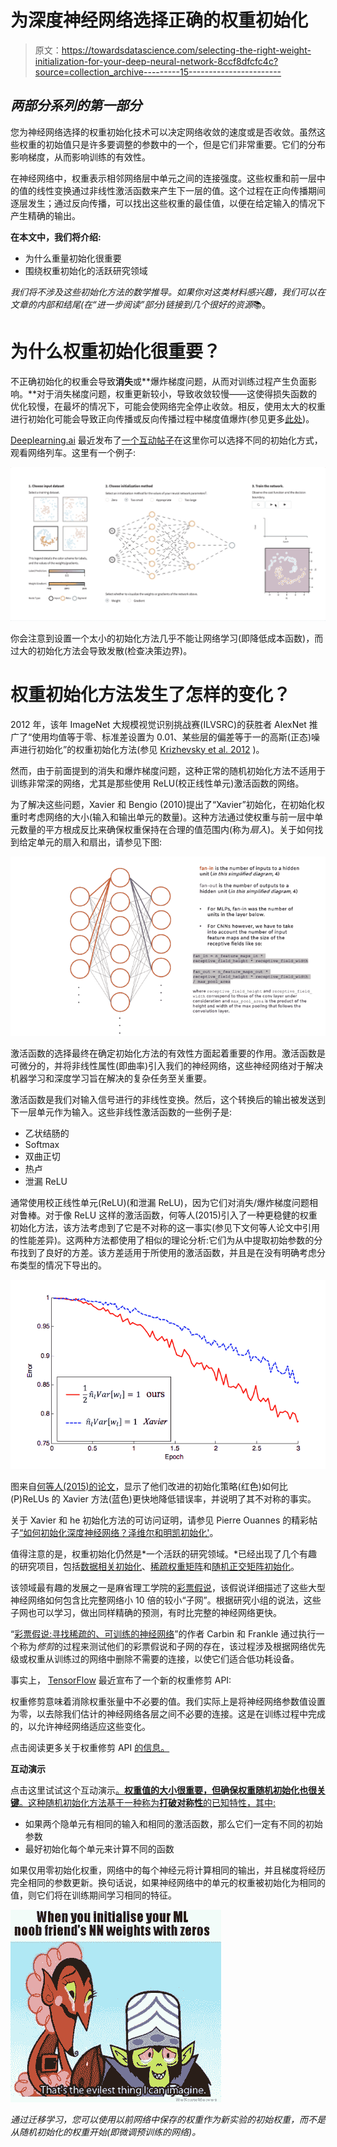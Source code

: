 # 为深度神经网络选择正确的权重初始化

> 原文：<https://towardsdatascience.com/selecting-the-right-weight-initialization-for-your-deep-neural-network-8ccf8dfcfc4c?source=collection_archive---------15----------------------->

## *两部分系列的第一部分*

您为神经网络选择的权重初始化技术可以决定网络收敛的速度或是否收敛。虽然这些权重的初始值只是许多要调整的参数中的一个，但是它们非常重要。它们的分布影响梯度，从而影响训练的有效性。

在神经网络中，权重表示相邻网络层中单元之间的连接强度。这些权重和前一层中的值的线性变换通过非线性激活函数来产生下一层的值。这个过程在正向传播期间逐层发生；通过反向传播，可以找出这些权重的最佳值，以便在给定输入的情况下产生精确的输出。

**在本文中，我们将介绍:**

*   为什么重量初始化很重要
*   围绕权重初始化的活跃研究领域

*我们将不涉及这些初始化方法的数学推导。如果你对这类材料感兴趣，我们可以在文章的内部和结尾(在“进一步阅读”部分)链接到几个很好的资源*📚。

# 为什么权重初始化很重要？

不正确初始化的权重会导致**消失**或**爆炸梯度问题，从而对训练过程产生负面影响。**对于消失梯度问题，权重更新较小，导致收敛较慢——这使得损失函数的优化较慢，在最坏的情况下，可能会使网络完全停止收敛。相反，使用太大的权重进行初始化可能会导致正向传播或反向传播过程中梯度值爆炸(参见更多[此处](https://medium.com/usf-msds/deep-learning-best-practices-1-weight-initialization-14e5c0295b94))。

[Deeplearning.ai](http://deeplearning.ai/) 最近发布了[一个互动帖子](https://www.deeplearning.ai/ai-notes/initialization/)在这里你可以选择不同的初始化方式，观看网络列车。这里有一个例子:

![](img/ce2fdbd149252d3d60ea7f619a5c4b98.png)

你会注意到设置一个太小的初始化方法几乎不能让网络学习(即降低成本函数)，而过大的初始化方法会导致发散(检查决策边界)。

# 权重初始化方法发生了怎样的变化？

2012 年，该年 ImageNet 大规模视觉识别挑战赛(ILVSRC)的获胜者 AlexNet 推广了“使用均值等于零、标准差设置为 0.01、某些层的偏差等于一的高斯(正态)噪声进行初始化”的权重初始化方法(参见 [Krizhevsky et al. 2012](https://papers.nips.cc/paper/4824-imagenet-classification-with-deep-convolutional-neural-networks.pdf) )。

然而，由于前面提到的消失和爆炸梯度问题，这种正常的随机初始化方法不适用于训练非常深的网络，尤其是那些使用 ReLU(校正线性单元)激活函数的网络。

为了解决这些问题，Xavier 和 Bengio (2010)提出了“Xavier”初始化，在初始化权重时考虑网络的大小(输入和输出单元的数量)。这种方法通过使权重与前一层中单元数量的平方根成反比来确保权重保持在合理的值范围内(称为*扇入*)。关于如何找到给定单元的扇入和扇出，请参见下图:

![](img/6c039b1c9f98c51c1b5dd9652e385fe5.png)

激活函数的选择最终在确定初始化方法的有效性方面起着重要的作用。激活函数是可微分的，并将非线性属性(即曲率)引入我们的神经网络，这些神经网络对于解决机器学习和深度学习旨在解决的复杂任务至关重要。

激活函数是我们对输入信号进行的非线性变换。然后，这个转换后的输出被发送到下一层单元作为输入。这些非线性激活函数的一些例子是:

*   乙状结肠的
*   Softmax
*   双曲正切
*   热卢
*   泄漏 ReLU

通常使用校正线性单元(ReLU)(和泄漏 ReLU)，因为它们对消失/爆炸梯度问题相对鲁棒。对于像 ReLU 这样的激活函数，何等人(2015)引入了一种更稳健的权重初始化方法，该方法考虑到了它是不对称的这一事实(参见下文何等人论文中引用的性能差异)。这两种方法都使用了相似的理论分析:它们为从中提取初始参数的分布找到了良好的方差。该方差适用于所使用的激活函数，并且是在没有明确考虑分布类型的情况下导出的。

![](img/6869b2b348e8cf86233b6a988ade800a.png)

图来自[何等人(2015)的论文](https://arxiv.org/abs/1502.01852)，显示了他们改进的初始化策略(红色)如何比(P)ReLUs 的 Xavier 方法(蓝色)更快地降低错误率，并说明了其不对称的事实。

关于 Xavier 和 he 初始化方法的可访问证明，请参见 Pierre Ouannes 的精彩帖子[“如何初始化深度神经网络？泽维尔和明凯初始化'](https://pouannes.github.io/blog/initialization/)。

值得注意的是，权重初始化仍然是*一个活跃的研究领域。*已经出现了几个有趣的研究项目，包括[数据相关初始化](https://arxiv.org/abs/1511.06856)、[稀疏权重矩阵](https://openai.com/blog/block-sparse-gpu-kernels/)和[随机正交矩阵初始化](https://arxiv.org/abs/1312.6120)。

该领域最有趣的发展之一是麻省理工学院的[彩票假说](/how-the-lottery-ticket-hypothesis-is-challenging-everything-we-knew-about-training-neural-networks-e56da4b0da27)，该假说详细描述了这些大型神经网络如何包含比完整网络小 10 倍的较小“子网”。根据研究小组的说法，这些子网也可以学习，做出同样精确的预测，有时比完整的神经网络更快。

“[彩票假说:寻找稀疏的、可训练的神经网络](https://internetpolicy.mit.edu/publications/#lottery)”的作者 Carbin 和 Frankle 通过执行一个称为*修剪*的过程来测试他们的彩票假说和子网的存在，该过程涉及根据网络优先级或权重从训练过的网络中删除不需要的连接，以使它们适合低功耗设备。

事实上， [TensorFlow](https://medium.com/u/b1d410cb9700) 最近宣布了一个新的权重修剪 API:

权重修剪意味着消除权重张量中不必要的值。我们实际上是将神经网络参数值设置为零，以去除我们估计的神经网络各层之间不必要的连接。这是在训练过程中完成的，以允许神经网络适应这些变化。

点击阅读更多关于权重修剪 API [的信息。](https://medium.com/tensorflow/tensorflow-model-optimization-toolkit-pruning-api-42cac9157a6a)

**互动演示**

点击这里试试这个互动演示[。**权重值的大小很重要，但确保权重随机初始化也很关键**。这种随机初始化方法基于一种称为**打破对称性**的已知特性，其中:](https://www.deeplearning.ai/ai-notes/initialization/)

*   如果两个隐单元有相同的输入和相同的激活函数，那么它们一定有不同的初始参数
*   最好初始化每个单元来计算不同的函数

如果仅用零初始化权重，网络中的每个神经元将计算相同的输出，并且梯度将经历完全相同的参数更新。换句话说，如果神经网络中的单元的权重被初始化为相同的值，则它们将在训练期间学习相同的特征。

![](img/1bd959e50c9e64f7124f00dc482d7653.png)

*通过迁移学习，您可以使用以前网络中保存的权重作为新实验的初始权重，而不是从随机初始化的权重开始(即微调预训练的网络)。*